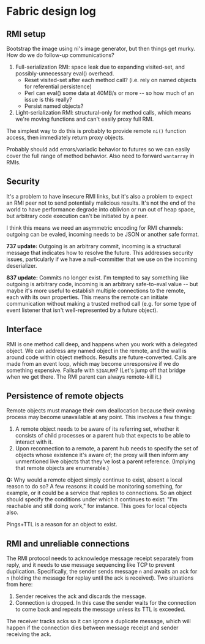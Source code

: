 # Fabric design log
## RMI setup
Bootstrap the image using ni's image generator, but then things get murky. How
do we do follow-up communications?

1. Full-serialization RMI: space leak due to expanding visited-set, and
   possibly-unnecessary eval() overhead.
    - Reset visited-set after each method call? (i.e. rely on named objects for
      referential persistence)
    - Perl can eval() some data at 40MB/s or more -- so how much of an issue is
      this really?
    - Persist named objects?
2. Light-serialization RMI: structural-only for method calls, which means we're
   moving functions and can't easily proxy full RMI.

The simplest way to do this is probably to provide remote `ni()` function
access, then immediately return proxy objects.

Probably should add errors/variadic behavior to futures so we can easily cover
the full range of method behavior. Also need to forward `wantarray` in RMIs.

## Security
It's a problem to have insecure RMI links, but it's also a problem to expect an
RMI peer not to send potentially malicious results. It's not the end of the
world to have performance degrade into oblivion or run out of heap space, but
arbitrary code execution can't be initiated by a peer.

I think this means we need an asymmetric encoding for RMI channels: outgoing
can be evaled, incoming needs to be JSON or another safe format.

**737 update:** Outgoing is an arbitrary commit, incoming is a structural
message that indicates how to resolve the future. This addresses security
issues, particularly if we have a null-committer that we use on the incoming
deserializer.

**837 update:** Commits no longer exist. I'm tempted to say something like
outgoing is arbitrary code, incoming is an arbitrary safe-to-eval value -- but
maybe it's more useful to establish multiple connections to the remote, each
with its own properties. This means the remote can initiate communication
without making a trusted method call (e.g. for some type of event listener that
isn't well-represented by a future object).

## Interface
RMI is one method call deep, and happens when you work with a delegated object.
We can address any named object in the remote, and the wall is around code
within object methods. Results are future-converted. Calls are made from an
event loop, which may become unresponsive if we do something expensive.
Failsafe with `SIGALRM`? (Let's jump off that bridge when we get there. The RMI
parent can always remote-kill it.)

## Persistence of remote objects
Remote objects must manage their own deallocation because their owning process
may become unavailable at any point. This involves a few things:

1. A remote object needs to be aware of its referring set, whether it consists
   of child processes or a parent hub that expects to be able to interact with
   it.
2. Upon reconnection to a remote, a parent hub needs to specify the set of
   objects whose existence it's aware of; the proxy will then inform any
   unmentioned live objects that they've lost a parent reference. (Implying
   that remote objects are enumerable.)

**Q:** Why would a remote object simply continue to exist, absent a local
reason to do so? A few reasons: it could be monitoring something, for example,
or it could be a service that replies to connections. So an object should
specify the conditions under which it continues to exist: "I'm reachable and
still doing work," for instance. This goes for local objects also.

Pings+TTL is a reason for an object to exist.

## RMI and unreliable connections
The RMI protocol needs to acknowledge message receipt separately from reply,
and it needs to use message sequencing like TCP to prevent duplication.
Specifically, the sender sends message `n` and awaits an ack for `n` (holding
the message for replay until the ack is received). Two situations from here:

1. Sender receives the ack and discards the message.
2. Connection is dropped. In this case the sender waits for the connection to
   come back and repeats the message unless its TTL is exceeded.

The receiver tracks acks so it can ignore a duplicate message, which will
happen if the connection dies between message receipt and sender receiving the
ack.
